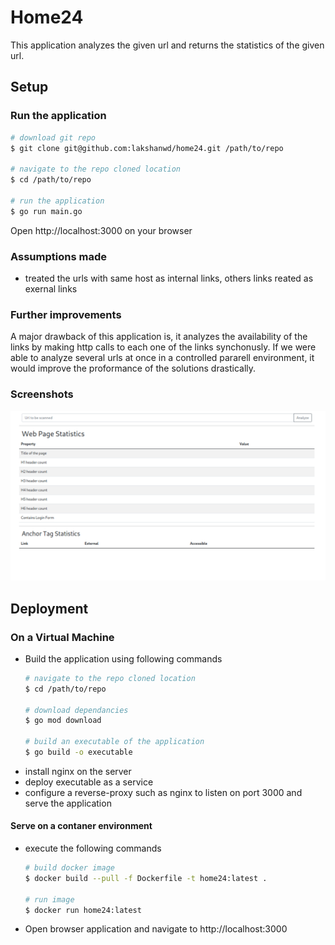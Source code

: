 Home24
===

This application analyzes the given url and returns the statistics of the given url.

## Setup
### Run the application
```sh
# download git repo
$ git clone git@github.com:lakshanwd/home24.git /path/to/repo

# navigate to the repo cloned location
$ cd /path/to/repo

# run the application
$ go run main.go
```
Open http://localhost:3000 on your browser

### Assumptions made
* treated the urls with same host as internal links, others links reated as exernal links

### Further improvements
A major drawback of this application is, it analyzes the availability of the links by making http calls to each one
of the links synchonusly.  If we were able to analyze several urls at once in a controlled pararell environment, it would
improve the proformance of the solutions drastically.

### Screenshots
![screenshot1](/screenshots/screenshot1.png)
## Deployment

### On a Virtual Machine

* Build the application using following commands
    ```sh
    # navigate to the repo cloned location
    $ cd /path/to/repo

    # download dependancies 
    $ go mod download

    # build an executable of the application
    $ go build -o executable
    ```
* install nginx on the server
* deploy executable as a service
* configure a reverse-proxy such as nginx to listen on port 3000 and serve the application

#### Serve on a contaner environment

* execute the following commands
    ```sh
    # build docker image
    $ docker build --pull -f Dockerfile -t home24:latest .

    # run image
    $ docker run home24:latest
    ```
* Open browser application and navigate to http://localhost:3000